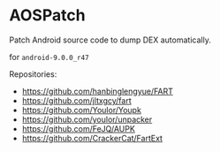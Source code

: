 # AOSPatch

Patch Android source code to dump DEX automatically.

for `android-9.0.0_r47`

Repositories:
- https://github.com/hanbinglengyue/FART
- https://github.com/jltxgcy/fart
- https://github.com/Youlor/Youpk
- https://github.com/youlor/unpacker
- https://github.com/FeJQ/AUPK
- https://github.com/CrackerCat/FartExt
